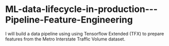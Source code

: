 # ML-data-lifecycle-in-production---Pipeline-Feature-Engineering
I will build a data pipeline using using Tensorflow Extended (TFX) to prepare features from the Metro Interstate Traffic Volume dataset. 
